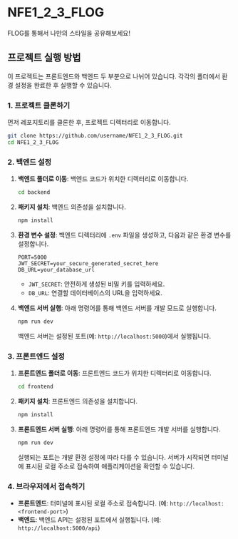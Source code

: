 # NFE1_2_3_FLOG

FLOG를 통해서 나만의 스타일을 공유해보세요!

## 프로젝트 실행 방법

이 프로젝트는 프론트엔드와 백엔드 두 부분으로 나뉘어 있습니다. 각각의 폴더에서 환경 설정을 완료한 후 실행할 수 있습니다.

### 1. 프로젝트 클론하기

먼저 레포지토리를 클론한 후, 프로젝트 디렉터리로 이동합니다.

```bash
git clone https://github.com/username/NFE1_2_3_FLOG.git
cd NFE1_2_3_FLOG
```

### 2. 백엔드 설정

1. **백엔드 폴더로 이동**: 백엔드 코드가 위치한 디렉터리로 이동합니다.
   ```bash
   cd backend
   ```

2. **패키지 설치**: 백엔드 의존성을 설치합니다.
   ```bash
   npm install
   ```

3. **환경 변수 설정**: 백엔드 디렉터리에 `.env` 파일을 생성하고, 다음과 같은 환경 변수를 설정합니다.

   ```plaintext
   PORT=5000
   JWT_SECRET=your_secure_generated_secret_here
   DB_URL=your_database_url
   ```

   - `JWT_SECRET`: 안전하게 생성된 비밀 키를 입력하세요.
   - `DB_URL`: 연결할 데이터베이스의 URL을 입력하세요.

4. **백엔드 서버 실행**: 아래 명령어를 통해 백엔드 서버를 개발 모드로 실행합니다.
   ```bash
   npm run dev
   ```

   백엔드 서버는 설정된 포트(예: `http://localhost:5000`)에서 실행됩니다.

### 3. 프론트엔드 설정

1. **프론트엔드 폴더로 이동**: 프론트엔드 코드가 위치한 디렉터리로 이동합니다.
   ```bash
   cd frontend
   ```

2. **패키지 설치**: 프론트엔드 의존성을 설치합니다.
   ```bash
   npm install
   ```

3. **프론트엔드 서버 실행**: 아래 명령어를 통해 프론트엔드 개발 서버를 실행합니다.
   ```bash
   npm run dev
   ```

   실행되는 포트는 개발 환경 설정에 따라 다를 수 있습니다. 서버가 시작되면 터미널에 표시된 로컬 주소로 접속하여 애플리케이션을 확인할 수 있습니다.

### 4. 브라우저에서 접속하기

- **프론트엔드**: 터미널에 표시된 로컬 주소로 접속합니다. (예: `http://localhost:<frontend-port>`)
- **백엔드**: 백엔드 API는 설정된 포트에서 실행됩니다. (예: `http://localhost:5000/api`)
